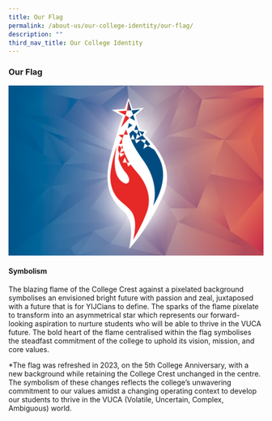 ```yaml
---
title: Our Flag
permalink: /about-us/our-college-identity/our-flag/
description: ""
third_nav_title: Our College Identity
---
```

### **Our Flag**

<img src="/images/About Us/schoolflag.png">

#### **Symbolism**
The blazing flame of the College Crest against a pixelated background symbolises an envisioned bright future with passion and zeal, juxtaposed with a future that is for YIJCians to define. The sparks of the flame pixelate to transform into an asymmetrical star which represents our forward-looking aspiration to nurture students who will be able to thrive in the VUCA future. The bold heart of the flame centralised within the flag symbolises the steadfast commitment of the college to uphold its vision, mission, and core values.

*The flag was refreshed in 2023, on the 5th College Anniversary, with a new background while retaining the College Crest unchanged in the centre. The symbolism of these changes reflects the college’s unwavering commitment to our values amidst a changing operating context to develop our students to thrive in the VUCA (Volatile, Uncertain, Complex, Ambiguous) world.